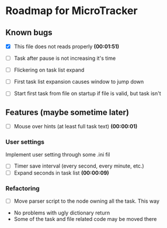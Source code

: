 # Roadmap for MicroTracker



## Known bugs
- [x] This file does not reads properly **(00:01:51)**
- [ ] Task after pause is not increasing it's time
- [ ] Flickering on task list expand
- [ ] First task list expansion causes window to jump down
- [ ] Start first task from file on startup if file is valid, but task isn't


## Features (maybe sometime later)
- [ ] Mouse over hints (at least full task text) **(00:00:01)**


### User settings
Implement user setting through some .ini fil
- [ ] Timer save interval (every second, every minute, etc.)
- [ ] Expand seconds in task list **(00:00:09)**

### Refactoring
- [ ] Move parser script to the node owning all the task. This way
- No problems with ugly dictionary return
- Some of the task and file related code may be moved there